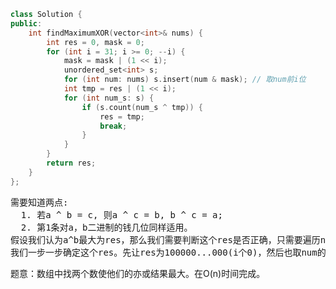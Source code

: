 ```CPP
class Solution {
public:
    int findMaximumXOR(vector<int>& nums) {
        int res = 0, mask = 0;
        for (int i = 31; i >= 0; --i) {
            mask = mask | (1 << i);
            unordered_set<int> s;
            for (int num: nums) s.insert(num & mask); // 取num前i位
            int tmp = res | (1 << i);
            for (int num_s: s) {
                if (s.count(num_s ^ tmp)) {
                    res = tmp;
                    break;
                }
            }
        }
        return res;
    }
};
```
<pre>
需要知道两点:
  1. 若a ^ b = c, 则a ^ c = b, b ^ c = a;
  2. 第1条对a，b二进制的钱几位同样适用。
假设我们认为a^b最大为res，那么我们需要判断这个res是否正确，只需要遍历nums，然后判断nums中是否有res^num即可。现在的问题是我们如何假设这个res。
我们一步一步确定这个res。先让res为100000...000(i个0)，然后也取num的前i位，判断是否有两个数的xor为res。然后令res为11000...000，重复这样。
</pre>
题意：数组中找两个数使他们的亦或结果最大。在O(n)时间完成。
